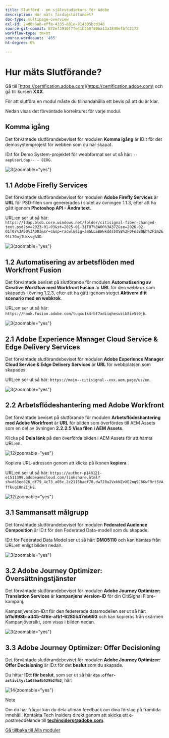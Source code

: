 ```yaml
---
title: Slutförd - en självstudiekurs för Adobe
description: Hur mäts färdigställandet?
doc-type: multipage-overview
exl-id: 24d0a6a8-effa-4335-881e-914305bcd348
source-git-commit: 872ef3910f7fe41b360f80ba13a3840efbfd2172
workflow-type: tm+mt
source-wordcount: '465'
ht-degree: 0%

---
```


# Hur mäts Slutförande?

Gå till [https://certification.adobe.com](https://certification.adobe.com) och gå till kursen **XXX**.

För att slutföra en modul måste du tillhandahålla ett bevis på att du är klar.

Nedan visas det förväntade korrekturet för varje modul.

## Komma igång

Det förväntade slutförandebeviset för modulen **Komma igång** är ID:t för det demosystemprojekt för webben som du har skapat.

ID:t för Demo System-projektet för webbformat ser ut så här: `--aepUserLdap-- - 8ERG`.

![3](./assets/images/module0dtl.png){zoomable="yes"}


## 1.1 Adobe Firefly Services

Det förväntade slutförandebeviset för modulen **Adobe Firefly Services** är **URL** för PSD-filen som genererades i slutet av övningen 1.1.3, efter att ha gått igenom **Photoshop API - Ändra text**.

URL:en ser ut så här: `https://ldap.blob.core.windows.net/folder/citisignal-fiber-changed-text.psd?sv=2023-01-03&st=2025-01-31T07%3A00%3A37Z&se=2026-02-01T07%3A00%3A00Z&sr=c&sp=racwl&sig=JmGLLEBWwkddsbOS8%2F0Fo3BQEh%2F2m2E9lL70oj1Usssg%3D`.

![3](./assets/images/ps24.png){zoomable="yes"}

## 1.2 Automatisering av arbetsflöden med Workfront Fusion

Det förväntade beviset på slutförande för modulen **Automatisering av Creative Workflow med Workfront Fusion** är **URL** för den webkrok som skapades i övning 1.2.3, efter att ha gått igenom steget **Aktivera ditt scenario med en webkrok**.

URL:en ser ut så här: `https://hook.fusion.adobe.com/tuqxu1k4rbf7xdiiqheswzib8iv5t0jh`.

![3](./assets/images/wff.png){zoomable="yes"}

## 2.1 Adobe Experience Manager Cloud Service &amp; Edge Delivery Services

Det förväntade slutförandebeviset för modulen **Adobe Experience Manager Cloud Service &amp; Edge Delivery Services** är **URL** för webbplatsen som skapades.

URL:en ser ut så här: `https://main--citisignal--xxx.aem.page/us/en`.

![3](./assets/images/aemcsweb.png){zoomable="yes"}

## 2.2 Arbetsflödeshantering med Adobe Workfront

Det förväntade beviset på slutförande för modulen **Arbetsflödeshantering med Adobe Workfront** är **URL** för bilden som överfördes till AEM Assets som en del av övningen **2.2.2.5 Visa filen i AEM Assets**.

Klicka på **Dela länk** på den överförda bilden i AEM Assets för att hämta URL:en.

![12](./assets/images/wflink1.png){zoomable="yes"}

Kopiera URL-adressen genom att klicka på ikonen **kopiera** .

URL:en ser ut så här: `https://author-p148121-e1511399.adobeaemcloud.com/linkshare.html?sh=d63ec826_df79_4c73_a05c_2c2115baef78.dw7JBu2VxkNZvXE2oq9J6KwFRrt5VAffkuqC0nZIjHE`.

![12](./assets/images/wflink2.png){zoomable="yes"}

## 3.1 Sammansatt målgrupp

Det förväntade slutförandebeviset för modulen **Federated Audience Composition** är ID:t för den Federated Data-modell som du skapade.

ID:t för Federated Data Model ser ut så här: **DMO5110** och kan hämtas från URL:en enligt bilden nedan.

![3](./assets/images/completemodule3fac.png){zoomable="yes"}

## 3.2 Adobe Journey Optimizer: Översättningstjänster

Det förväntade slutförandebeviset för modulen **Adobe Journey Optimizer: Translation Services** är **kampanjens version-ID** för din CitiSignal Fibre-kampanj.

Kampanjversion-ID:t för den federerade datamodellen ser ut så här: **b11c998b-a345-4f8e-afb1-6285547eb693** och kan kopieras från skärmen Kampanjöversikt, som visas i bilden nedan.

![3](./assets/images/completemodule32ajotransl.png){zoomable="yes"}

## 3.3 Adobe Journey Optimizer: Offer Decisioning

Det förväntade slutförandebeviset för modulen **Adobe Journey Optimizer: Offer Decisioning** är ID:t för det **beslut** som du skapade.

Du hittar **ID:t för beslut**, som ser ut så här **`dps:offer-activity:1a08ba4b529b2fb2`**, här:

![14](./assets/images/offers.png){zoomable="yes"}

>[!NOTE]
>
>Om du har frågor kan du dela allmän feedback om dina förslag på framtida innehåll. Kontakta Tech Insiders direkt genom att skicka ett e-postmeddelande till **techinsiders@adobe.com**.

[Gå tillbaka till Alla moduler](./overview.md)
